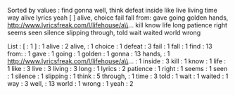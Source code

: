 Sorted by values :
find gonna well, think defeat inside like live living time way alive lyrics yeah [ ] alive, choice fail fall from: gave going golden hands, http://www.lyricsfreak.com/l/lifehouse/a\\... kill know life long patience right seems seen silence slipping through, told wait waited world wrong 

List :
[ : 1
] : 1
alive : 2
alive, : 1
choice : 1
defeat : 3
fail : 1
fall : 1
find : 13
from: : 1
gave : 1
going : 1
golden : 1
gonna : 13
hands, : 1
http://www.lyricsfreak.com/l/lifehouse/a\\... : 1
inside : 3
kill : 1
know : 1
life : 1
like : 3
live : 3
living : 3
long : 1
lyrics : 2
patience : 1
right : 1
seems : 1
seen : 1
silence : 1
slipping : 1
think : 5
through, : 1
time : 3
told : 1
wait : 1
waited : 1
way : 3
well, : 13
world : 1
wrong : 1
yeah : 2
